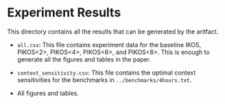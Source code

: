 # Experiment Results

This directory contains all the results that can be generated by the aritfact.

- `all.csv`: This file contains experiment data for the baseline IKOS,
PIKOS<2>, PIKOS<4>, PIKOS<6>, and PIKOS<8>.
This is enough to generate all the figures and tables in the paper.

- `context_sensitivity.csv`: This file contains the optimal context sensitivities
for the benchmarks in `../benchmarks/4hours.txt`.

- All figures and tables.
